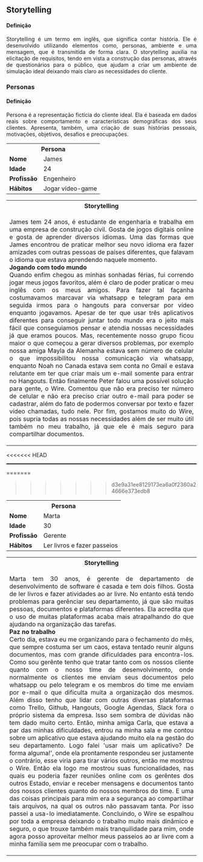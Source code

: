 <h2><b>Storytelling</b></h2>

<h4><b>Definição</b></h4>
<p align="justify">
Storytelling é um termo em inglês, que signifíca contar história. Ele é desenvolvido utilizando elementos como, personas, ambiente e uma mensagem, que é transmitida de forma clara. O storytelling auxilia na elicitação de requisitos, tendo em vista a construção das personas, através de questionários para o público, que ajudam a criar um ambiente de simulação ideal deixando mais claro as necessidades do cliente.
</p>

<h3><b>Personas</b></h3>
<h4><b>Definição</b></h4>
<p align="justify">
Persona é a representação fictícia do cliente ideal. Ela é baseada em
dados reais sobre comportamento e características demográficas dos seus clientes.
Apresenta, também, uma criação de suas histórias pessoais, motivações, objetivos,
desafios e preocupações.
</p>

<table style="width:100%">
  <tr>
    <th colspan="2"><b>Persona</b></th>
  </tr>
  <tr>
    <td><b>Nome</b></td>
    <td>James</td>
  </tr>
  <tr>
    <td><b>Idade</b></td>
    <td>24</td>
  </tr>
  <tr>
    <td><b>Profissão</b></td>
    <td>Engenheiro</td>
  </tr>
  <tr>
    <td><b>Hábitos</b></td>
    <td>Jogar vídeo-game</td>
  </tr>
</table>

<table>
  <tr>
    <th ><b>Storytelling</b></th>
  </tr>
  <tr>
    <td>
      <p align="justify">
        James tem 24 anos, é estudante de engenharia e trabalha em uma                                       empresa de construção  civil. Gosta de jogos  digitais online e 
gosta de aprender diversos idiomas. Uma das formas que James encontrou 
de praticar melhor seu novo idioma era fazer amizades com outras
pessoas de países diferentes, que falavam o idioma que estava aprendendo naquele momento.<br>
<b>Jogando com todo mundo</b><br>
Quando enfim chegou as minhas sonhadas férias, fui correndo jogar meus jogos favoritos, 
além é claro de poder praticar o meu inglês com os meus amigos. Para fazer tal façanha
costumavamos marcavar via whatsapp e telegram para em seguida irmos para o hangouts para conversar por 
vídeo enquanto jogavamos. Apesar de ter que usar três aplicativos diferentes para conseguir juntar
todo mundo era o jeito mais fácil que conseguiamos pensar e atendia nossas necessidades já que eramos poucos. Mas, recentemente nosso grupo ficou maior o que começou a gerar diversos problemas, por exemplo nossa amiga Mayla da Alemanha estava sem número de celular o que impossibilitou nossa comunicação via whatsapp, enquanto Noah no Canada estava sem conta no Gmail e estava relutante em ter que criar mais um e-mail somente para entrar no Hangouts. Então finalmente Peter falou uma possível solução para gente, o Wire. Comentou que não era preciso ter número de celular e não era preciso criar outro e-mail para poder se cadastrar, além do fato de podermos conversar por texto e fazer vídeo chamadas, tudo nele.
Por fim, gostamos muito do Wire, pois supria todas as nossas necessidades além de ser muito útil também no meu trabalho, já que ele é mais seguro para compartilhar documentos.
      </p>
    </td>    
  </tr>
</table>

<<<<<<< HEAD
<hr style="height:2px; border:none; color:#000; background-color:#000; margin-top: 0px; margin-bottom: 0px;"/>

=======
>>>>>>> d3e9a31ee8129173ea6a0f2360a24666e373edb8
<table style="width:100%">
  <tr>
    <th colspan="2"><b>Persona</b></th>
  </tr>
  <tr>
    <td><b>Nome</b></td>
    <td>Marta</td>
    </tr>
  <tr>
    <td><b>Idade</b></td>
    <td>30</td>
  </tr>
  <tr>
    <td><b>Profissão</b></td>
    <td>Gerente</td>
  </tr>
  <tr>
    <td><b>Hábitos</b></td>
    <td>Ler livros e fazer passeios</td>
  </tr>
</table>

<table>
  <tr>
    <th ><b>Storytelling</b></th>
  </tr>
  <tr>
    <td>
      <p align="justify">
        Marta tem 30 anos, é gerente de departamento de desenvolvimento de software é casada e tem dois filhos. Gosta de ler livros e fazer atividades ao ar livre. No entanto está tendo problemas para gerênciar seu departamento, já que são muitas pessoas, documentos e plataformas diferentes. Ela acredita que o uso de muitas plataformas acaba mais atrapalhando do que ajudando na organização das tarefas.<br>
        <b>Paz no trabalho</b><br>
Certo dia, estava eu me organizando para o fechamento do mês, que sempre costuma ser um caos, estava tentado reunir alguns documentos, mas com grande dificuldades para encontra-los. Como sou gerênte tenho que tratar tanto com os nossos cliente quanto com o nosso time de desenvolvimento, onde normalmente os clientes me enviam seus documentos pelo whatsapp ou pelo telegram e os membros do time me enviam por e-mail o que dificulta muita a organização dos mesmos. Além disso tenho que lidar com outras diversas plataformas como Trello, Github, Hangouts, Google Agendas, Slack fora o próprio sistema da empresa. Isso sem sombra de dúvidas não tem dado muito certo. Então, minha amiga Carla, que estava a par das minhas dificuldades, entrou na minha sala e me contou sobre um aplicativo que estava ajudando muito ela na gestão do seu departamento. Logo falei 'usar mais um aplicativo? De forma alguma!', onde ela prontamente respondeu ser justamente o contrário, esse viria para tirar vários outros, então me mostrou o Wire. Então ela logo me mostrou suas funcionalidades, nas quais eu poderia fazer reuniões online com os gerêntes dos outros Estado, enviar e receber mensagens e documentos tanto dos nossos clientes quanto do nossos membros do time. E uma das coisas principais para mim era a segurança ao compartilhar tais arquivos, na qual os outros não passavam tanta. Por isso passei a usa-lo imediatamente.
Concluindo, o Wire se espalhou por toda a empresa deixando o trabalho muito mais dinâmico e seguro, o que trouxe também mais tranquilidade para mim, onde agora posso aproveitar melhor meus passeios ao ar livre com a minha família sem me preocupar com o trabalho.
      </p>
    </td>    
  </tr>
</table>
